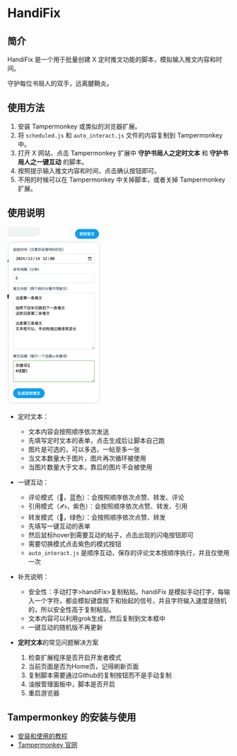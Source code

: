 # HandiFix

## 简介

HandiFix 是一个用于批量创建 X 定时推文功能的脚本，模拟输入推文内容和时间。

守护每位书局人的双手，远离腱鞘炎。

## 使用方法

1. 安装 Tampermonkey 或类似的浏览器扩展。
2. 将 `scheduled.js` 和 `auto_interact.js` 文件的内容复制到 Tampermonkey 中。
3. 打开 X 网站，点击 Tampermonkey 扩展中 **守护书局人之定时文本** 和 **守护书局人之一键互动** 的脚本。
4. 按照提示输入推文内容和时间，点击确认按钮即可。
5. 不用的时候可以在 Tampermonkey 中关掉脚本，或者关掉 Tampermonkey 扩展。

## 使用说明

<img src="https://github.com/ozxslackin/handiFix/blob/main/form_description.png" alt="定时文本表单填写说明" style="width: 210px;">

- 定时文本：
  - 文本内容会按照顺序依次发送
  - 先填写定时文本的表单，点击生成后让脚本自己跑
  - 图片是可选的，可以多选，一帖至多一张
  - 当文本数量大于图片，图片再次循环被使用
  - 当图片数量大于文本，靠后的图片不会被使用

- 一键互动：
  - 评论模式（💬，蓝色）：会按照顺序依次点赞、转发、评论
  - 引用模式（✍️，紫色）：会按照顺序依次点赞、转发、引用
  - 转发模式（🔄，绿色）：会按照顺序依次点赞、转发
  - 先填写一键互动的表单
  - 然后鼠标hover到需要互动的帖子，点击出现的闪电按钮即可
  - 需要切换模式点击紫色的模式按钮
  - `auto_interact.js` 是顺序互动，保存的评论文本按顺序执行，并且仅使用一次

- 补充说明：
  - 安全性：手动打字>handiFix>复制粘贴。handiFix 是模拟手动打字，每输入一个字符，都会模拟键盘按下和抬起的信号，并且字符输入速度是随机的，所以安全性高于复制粘贴。
  - 文本内容可以利用grok生成，然后复制到文本框中
  - 一键互动的随机版不再更新

- **定时文本**的常见问题解决方案
  1. 检查扩展程序是否开启开发者模式
  2. 当前页面是否为Home页，记得刷新页面
  3. 复制脚本需要通过Github的复制按钮而不是手动复制
  4. 油猴管理面板中，脚本是否开启
  5. 重启游览器

## Tampermonkey 的安装与使用

- [安装和使用的教程](https://www.bilibili.com/video/BV1ok4y1x7QH)
- [Tampermonkey 官网](https://www.tampermonkey.net/?locale=zh)
